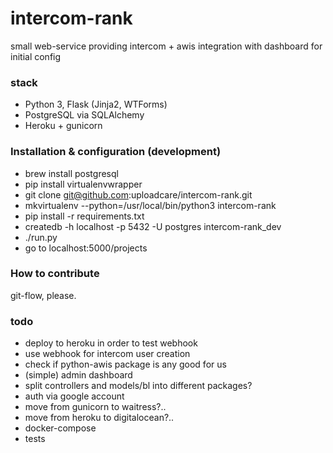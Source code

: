 # intercom-rank
small web-service providing intercom + awis integration
with dashboard for initial config

### stack
- Python 3, Flask (Jinja2, WTForms)
- PostgreSQL via SQLAlchemy
- Heroku + gunicorn

### Installation & configuration (development)
- brew install postgresql
- pip install virtualenvwrapper
- git clone git@github.com:uploadcare/intercom-rank.git
- mkvirtualenv --python=/usr/local/bin/python3 intercom-rank
- pip install -r requirements.txt
- createdb -h localhost -p 5432 -U postgres intercom-rank_dev
- ./run.py
- go to localhost:5000/projects

### How to contribute
git-flow, please.

### todo
- deploy to heroku in order to test webhook
- use webhook for intercom user creation
- check if python-awis package is any good for us
- (simple) admin dashboard
- split controllers and models/bl into different packages?
- auth via google account
- move from gunicorn to waitress?..
- move from heroku to digitalocean?..
- docker-compose
- tests